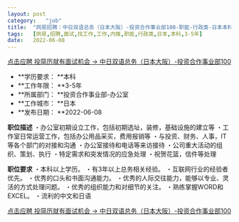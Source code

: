 ```yaml
---
layout:	post
category:	"job"
title:	"网易招聘：中日双语总务（日本大阪）-投资合作事业部100-职能-行政类-日本本科3-5年"
tags:	[网易,招聘,面试,找工作,工作,内推,职能,行政类,日本,本科,3-5年]
date:	2022-06-08
---
```


[点击应聘 投简历就有面试机会 -> 中日双语总务（日本大阪）-投资合作事业部100](http://mobile.bole.netease.com/bole/boleDetail?id=40180&employeeId=346f03c3cda5f04c&key=all)



- **学历要求： **本科
- **工作年限： **3-5年
- **所属部门： **投资合作事业部-办公室
- **工作城市： **日本
- **发布日期： **2022-06-08



**职位描述**
・办公室初期设立工作，包括初期选址，装修，基础设施的建立等
・工作室日常运营工作，包括办公用品采买，费用报销等
・与投资、财务、人事，IT等各个部门的对接和沟通
・办公室接待和电话等来访接待
・公司重大活动的组织、策划、执行
・特定需求和突发情况的应急处理
・祝贺花篮，信件等处理



**职位要求**
・本科以上学历。
・有3年以上总务相关经验。
・互联网行业的经验者优先。
・优秀的口头和书面沟通能力。
・优秀的人际交往能力，能够以专业、灵活的方式处理问题。
・优秀的组织能力和对细节的关注。
・熟练掌握WORD和EXCEL。
・流利的中文和日语



[点击应聘 投简历就有面试机会 -> 中日双语总务（日本大阪）-投资合作事业部100](http://mobile.bole.netease.com/bole/boleDetail?id=40180&employeeId=346f03c3cda5f04c&key=all)